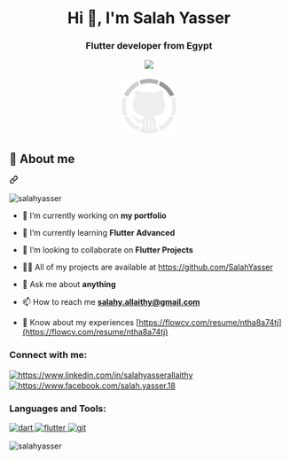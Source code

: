<h1 align="center">Hi 👋, I'm Salah Yasser</h1>

<h3 align="center">Flutter developer from Egypt</h3>



<p align="center" dir="auto"> <a target="_blank" rel="noopener noreferrer nofollow" href="https://camo.githubusercontent.com/dcdbb83175f3a3846596e311a9c32387483452adb27adf6a18268ed1c29391e9/68747470733a2f2f726561646d652d747970696e672d7376672e6865726f6b756170702e636f6d3f6c696e65733d57656c636f6d652b746f2b6d792b4769744875622b50726f66696c65"><img src="https://camo.githubusercontent.com/dcdbb83175f3a3846596e311a9c32387483452adb27adf6a18268ed1c29391e9/68747470733a2f2f726561646d652d747970696e672d7376672e6865726f6b756170702e636f6d3f6c696e65733d57656c636f6d652b746f2b6d792b4769744875622b50726f66696c65" data-canonical-src="https://readme-typing-svg.herokuapp.com?lines=Welcome+to+my+GitHub+Profile" style="max-width: 100%;"></a> </p>


<div align="center" dir="auto">
        <animated-image data-catalyst=""><a target="_blank" rel="noopener noreferrer nofollow" href="https://raw.githubusercontent.com/AhmedFathyDev/AhmedFathyDev/main/GitHub.gif" data-target="animated-image.originalLink"><img src="https://raw.githubusercontent.com/AhmedFathyDev/AhmedFathyDev/main/GitHub.gif" alt="GitHub Octocat Logo" height="100" style="max-width: 100%; display: inline-block;" data-target="animated-image.originalImage"></a>
      <span class="AnimatedImagePlayer" data-target="animated-image.player" hidden="">
        <a data-target="animated-image.replacedLink" class="AnimatedImagePlayer-images" href="https://raw.githubusercontent.com/AhmedFathyDev/AhmedFathyDev/main/GitHub.gif" target="_blank"></a></span></animated-image></div>




<div class="markdown-heading" dir="auto"><h2 class="heading-element" dir="auto">👀 About me</h2><a id="user-content--about-me" class="anchor" aria-label="Permalink: 👀 About me" href="#-about-me"><svg class="octicon octicon-link" viewBox="0 0 16 16" version="1.1" width="16" height="16" aria-hidden="true"><path d="m7.775 3.275 1.25-1.25a3.5 3.5 0 1 1 4.95 4.95l-2.5 2.5a3.5 3.5 0 0 1-4.95 0 .751.751 0 0 1 .018-1.042.751.751 0 0 1 1.042-.018 1.998 1.998 0 0 0 2.83 0l2.5-2.5a2.002 2.002 0 0 0-2.83-2.83l-1.25 1.25a.751.751 0 0 1-1.042-.018.751.751 0 0 1-.018-1.042Zm-4.69 9.64a1.998 1.998 0 0 0 2.83 0l1.25-1.25a.751.751 0 0 1 1.042.018.751.751 0 0 1 .018 1.042l-1.25 1.25a3.5 3.5 0 1 1-4.95-4.95l2.5-2.5a3.5 3.5 0 0 1 4.95 0 .751.751 0 0 1-.018 1.042.751.751 0 0 1-1.042.018 1.998 1.998 0 0 0-2.83 0l-2.5 2.5a1.998 1.998 0 0 0 0 2.83Z"></path></svg></a></div>
          
<p align="left"> <img src="https://komarev.com/ghpvc/?username=salahyasser&label=Profile%20views&color=0e75b6&style=flat" alt="salahyasser" /> </p>

<ul dir="auto">
<li>
<p dir="auto">🔭 I’m currently working on <strong>my portfolio</strong></p>
</li>
<li>
<p dir="auto">🌱 I’m currently learning <strong>Flutter Advanced</strong></p>
</li>
<li>
<p dir="auto">👯 I’m looking to collaborate on <strong>Flutter Projects</strong></p>
</li>
<li>
<p dir="auto">👨‍💻 All of my projects are available at <a href="https://github.com/SalahYasser">https://github.com/SalahYasser</a></p>
</li>
</ul>

- 💬 Ask me about **anything**

- 📫 How to reach me **salahy.allaithy@gmail.com**

- 📄 Know about my experiences [https://flowcv.com/resume/ntha8a74tj](https://flowcv.com/resume/ntha8a74tj)

<h3 align="left">Connect with me:</h3>
<p align="left">
<a href="https://linkedin.com/in/https://www.linkedin.com/in/salahyasserallaithy" target="blank"><img align="center" src="https://raw.githubusercontent.com/rahuldkjain/github-profile-readme-generator/master/src/images/icons/Social/linked-in-alt.svg" alt="https://www.linkedin.com/in/salahyasserallaithy" height="30" width="40" /></a>
<a href="https://fb.com/https://www.facebook.com/salah.yasser.18" target="blank"><img align="center" src="https://raw.githubusercontent.com/rahuldkjain/github-profile-readme-generator/master/src/images/icons/Social/facebook.svg" alt="https://www.facebook.com/salah.yasser.18" height="30" width="40" /></a>
</p>

<h3 align="left">Languages and Tools:</h3>
<p align="left"> <a href="https://dart.dev" target="_blank" rel="noreferrer"> <img src="https://www.vectorlogo.zone/logos/dartlang/dartlang-icon.svg" alt="dart" width="40" height="40"/> </a> <a href="https://flutter.dev" target="_blank" rel="noreferrer"> <img src="https://www.vectorlogo.zone/logos/flutterio/flutterio-icon.svg" alt="flutter" width="40" height="40"/> </a> <a href="https://git-scm.com/" target="_blank" rel="noreferrer"> <img src="https://www.vectorlogo.zone/logos/git-scm/git-scm-icon.svg" alt="git" width="40" height="40"/> </a> </p>



<p><img align="center" src="https://github-readme-stats.vercel.app/api/top-langs?username=salahyasser&show_icons=true&locale=en&layout=compact" alt="salahyasser" /></p>
